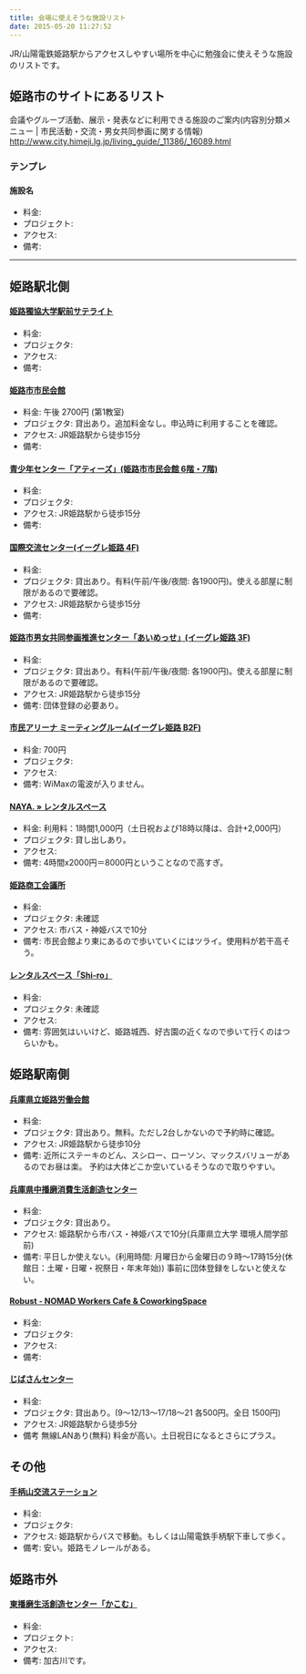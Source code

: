 ```yaml
---
title: 会場に使えそうな施設リスト
date: 2015-05-20 11:27:52
---
```



JR/山陽電鉄姫路駅からアクセスしやすい場所を中心に勉強会に使えそうな施設のリストです。

姫路市のサイトにあるリスト
--------------------------

会議やグループ活動、展示・発表などに利用できる施設のご案内(内容別分類メニュー | 市民活動・交流・男女共同参画に関する情報)  
<http://www.city.himeji.lg.jp/living_guide/_11386/_16089.html>

### テンプレ

#### 施設名

-   料金:
-   プロジェクト:
-   アクセス:
-   備考:

------------------------------------------------------------------------

姫路駅北側
----------

#### [姫路獨協大学駅前サテライト](http://www.himeji-du.ac.jp/access/satellite/)

-   料金:
-   プロジェクタ:
-   アクセス:
-   備考:

#### [姫路市市民会館](http://www.city.himeji.hyogo.jp/shiminkaikan/index.html)

-   料金: 午後 2700円 (第1教室)
-   プロジェクタ: 貸出あり。追加料金なし。申込時に利用することを確認。
-   アクセス: JR姫路駅から徒歩15分
-   備考:

#### [青少年センター「アティーズ」(姫路市市民会館 6階・7階)](http://www.city.himeji.lg.jp/s115/2243303/_5199/_10569.html)

-   料金:
-   プロジェクタ:
-   アクセス: JR姫路駅から徒歩15分
-   備考:

#### [国際交流センター(イーグレ姫路 4F)](http://www.city.himeji.lg.jp/s20/2870820/_2397.html)

-   料金:
-   プロジェクタ: 貸出あり。有料(午前/午後/夜間: 各1900円)。使える部屋に制限があるので要確認。
-   アクセス: JR姫路駅から徒歩15分
-   備考:

#### [姫路市男女共同参画推進センター「あいめっせ」(イーグレ姫路 3F)](http://www.city.himeji.lg.jp/i-messae/kasisitu/index.html)

-   料金:
-   プロジェクタ: 貸出あり。有料(午前/午後/夜間: 各1900円)。使える部屋に制限があるので要確認。
-   アクセス: JR姫路駅から徒歩15分
-   備考: 団体登録の必要あり。

#### [市民アリーナ ミーティングルーム(イーグレ姫路 B2F)](http://www1.winknet.ne.jp/%7Esiminplaza/arinasiyouryou.htm)

-   料金: 700円
-   プロジェクタ:
-   アクセス:
-   備考: WiMaxの電波が入りません。

#### [NAYA. » レンタルスペース](http://nayakobo.com/?page_id=180)

-   料金: 利用料：1時間1,000円（土日祝および18時以降は、合計+2,000円）
-   プロジェクタ: 貸し出しあり。
-   アクセス:
-   備考: 4時間x2000円＝8000円ということなので高すぎ。

#### [姫路商工会議所](http://www.himeji-cci.or.jp/usehall.php)

-   料金:
-   プロジェクタ: 未確認
-   アクセス: 市バス・神姫バスで10分
-   備考: 市民会館より東にあるので歩いていくにはツライ。使用料が若干高そう。

#### [レンタルスペース「Shi-ro」](http://www.himeji-cci.or.jp/usehall.php)

-   料金:
-   プロジェクタ: 未確認
-   アクセス: 
-   備考: 雰囲気はいいけど、姫路城西、好古園の近くなので歩いて行くのはつらいかも。

姫路駅南側
----------

#### [兵庫県立姫路労働会館](http://www15.ocn.ne.jp/%7Ea1981/)

-   料金:
-   プロジェクタ: 貸出あり。無料。ただし2台しかないので予約時に確認。
-   アクセス: JR姫路駅から徒歩10分
-   備考: 近所にステーキのどん、スシロー、ローソン、マックスバリューがあるのでお昼は楽。 予約は大体どこか空いているそうなので取りやすい。

#### [兵庫県中播磨消費生活創造センター](http://www8.ocn.ne.jp/%7Ehimejico/index.html)

-   料金:
-   プロジェクタ: 貸出あり。
-   アクセス: 姫路駅から市バス・神姫バスで10分(兵庫県立大学 環境人間学部前)
-   備考: 平日しか使えない。(利用時間: 月曜日から金曜日の９時〜17時15分(休館日：土曜・日曜・祝祭日・年末年始)) 事前に団体登録をしないと使えない。

#### [Robust - NOMAD Workers Cafe & CoworkingSpace](http://robust.bz/index.php?How%20to%20use)

-   料金:
-   プロジェクタ:
-   アクセス:
-   備考:

#### [じばさんセンター](http://www.jibasan.or.jp/)

-   料金:
-   プロジェクタ: 貸出あり。(9〜12/13〜17/18〜21 各500円。全日 1500円)
-   アクセス: JR姫路駅から徒歩5分
-   備考 無線LANあり(無料) 料金が高い。土日祝日になるとさらにプラス。

その他
------

#### [手柄山交流ステーション](http://www.city.himeji.lg.jp/s80/2212412/koryustation.html)

-   料金:
-   プロジェクタ:
-   アクセス: 姫路駅からバスで移動。もしくは山陽電鉄手柄駅下車して歩く。
-   備考: 安い。姫路モノレールがある。

姫路市外
--------

#### [東播磨生活創造センター「かこむ」](http://www.kacom.ws/guide/)

-   料金:
-   プロジェクト:
-   アクセス:
-   備考: 加古川です。
